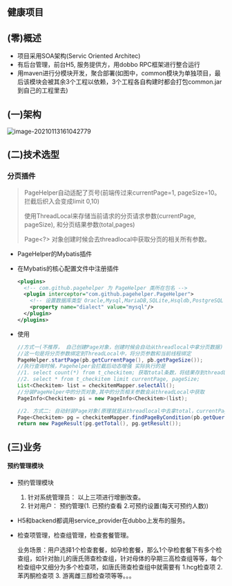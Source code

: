 ## 健康项目

## (零)概述

- 项目采用SOA架构(Servic Oriented Architec)
- 有后台管理，前台H5, 服务提供方，用dobbo RPC框架进行整合运行
- 用maven进行分模块开发，聚合部署(如图中，common模块为单独项目，最后该模块会被其余3个工程以依赖，3个工程各自构建时都会打包common.jar到自己的工程里去)

## (一)架构

![image-20210113161042779](https://tva1.sinaimg.cn/large/008eGmZEly1gmoly9o3lcj30zk0oeacg.jpg)



## (二)技术选型

### 分页插件

>PageHelper自动适配了页号(前端传过来currentPage=1, pageSize=10。拦截后织入会变成limit 0,10)
>
>使用ThreadLocal来存储当前请求的分页请求参数(currentPage, pageSize), 和分页结果参数(total,pages)
>
>Page<?> 对象创建时候会去threadlocal中获取分页的相关所有参数。

- PageHelper的Mybatis插件

- 在Mybatis的核心配置文件中注册插件

    ```xml
    <plugins>
      <!-- com.github.pagehelper 为 PageHelper 类所在包名 -->
      <plugin interceptor="com.github.pagehelper.PageHelper">
        <!-- 设置数据库类型 Oracle,Mysql,MariaDB,SQLite,Hsqldb,PostgreSQL 六种数据库-->
        <property name="dialect" value="mysql"/>
      </plugin>
    </plugins>
    ```

- 使用

    ```java
    //方式一(不推荐， 自己创建Page对象，创建时候会自动从threadlocal中拿分页数据)
    //这一句是将分页参数绑定到ThreadLocal中，将分页参数和当前线程绑定
    PageHelper.startPage(pb.getCurrentPage(), pb.getPageSize());
    //执行查询时候，Pagehelper会拦截后动态增强 实际执行的是
    //1. select count(*) from t_checkitem; 获取total条数，将结果存到threadLocal
    //2. select * from t_checkitem limit currentPage, pageSize;
    List<Checkitem> list = checkitemMapper.selectAll();
    //分装PageHelper中的分页对象,其中的分页相关参数会从threadLocal中获取
    PageInfo<Checkitem> pi = new PageInfo<Checkitem>(list);
    
    //2. 方式二: 自动封装Page对象(原理就是从threadlocal中去拿total，currentPage，pageSize值)
    Page<Checkitem> pg = checkitemMapper.findPageByCondition(pb.getQueryString());
    return new PageResult(pg.getTotal(), pg.getResult());
    ```

    



## (三)业务



#### 预约管理模块

- 预约管理模块

    1. 针对系统管理员： 以上三项进行增删改查。
    2. 针对用户： 预约管理(1. 已预约查看 2.可预约设置(每天可预约人数))

- H5和backend都调用service_provider在dubbo上发布的服务。

- 检查项管理，检查组管理，检查套餐管理。

    业务场景：用户选择1个检查套餐，如孕检套餐，那么1个孕检套餐下有多个检查组，如针对胎儿的唐氏筛查检查组，针对母体的孕期三高检查组等等，每个检查组中又细分为多个检查项，如唐氏筛查检查组中就需要有 1.hcg检查项 2. 苯丙酮检查项 3. 游离雌三醇检查项等等。。。

    

